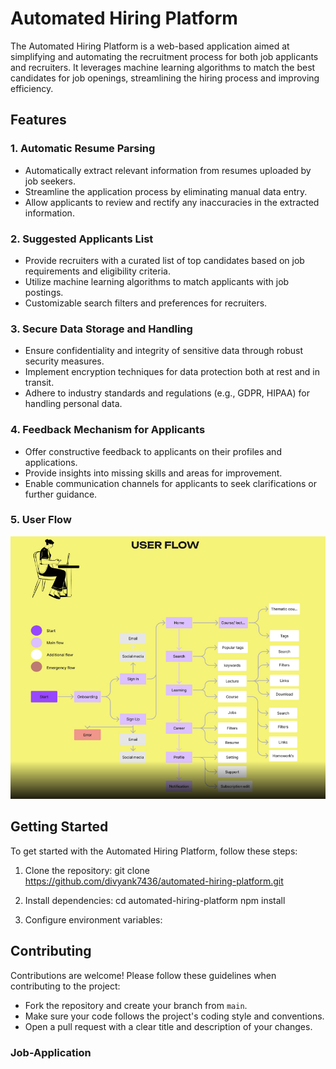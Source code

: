 
# Automated Hiring Platform

The Automated Hiring Platform is a web-based application aimed at simplifying and automating the recruitment process for both job applicants and recruiters. It leverages machine learning algorithms to match the best candidates for job openings, streamlining the hiring process and improving efficiency.

## Features

### 1. Automatic Resume Parsing
- Automatically extract relevant information from resumes uploaded by job seekers.
- Streamline the application process by eliminating manual data entry.
- Allow applicants to review and rectify any inaccuracies in the extracted information.

### 2. Suggested Applicants List
- Provide recruiters with a curated list of top candidates based on job requirements and eligibility criteria.
- Utilize machine learning algorithms to match applicants with job postings.
- Customizable search filters and preferences for recruiters.

### 3. Secure Data Storage and Handling
- Ensure confidentiality and integrity of sensitive data through robust security measures.
- Implement encryption techniques for data protection both at rest and in transit.
- Adhere to industry standards and regulations (e.g., GDPR, HIPAA) for handling personal data.

### 4. Feedback Mechanism for Applicants
- Offer constructive feedback to applicants on their profiles and applications.
- Provide insights into missing skills and areas for improvement.
- Enable communication channels for applicants to seek clarifications or further guidance.

### 5. User Flow
![Alt text](assets/images/userflow.PNG)

## Getting Started

To get started with the Automated Hiring Platform, follow these steps:

1. Clone the repository:
   git clone https://github.com/divyank7436/automated-hiring-platform.git

2. Install dependencies:
    cd automated-hiring-platform
    npm install

3. Configure environment variables:


## Contributing

Contributions are welcome! Please follow these guidelines when contributing to the project:
- Fork the repository and create your branch from `main`.
- Make sure your code follows the project's coding style and conventions.
- Open a pull request with a clear title and description of your changes.

### Job-Application

